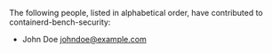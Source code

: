 The following people, listed in alphabetical order, have contributed to containerd-bench-security:

* John Doe <johndoe@example.com>
